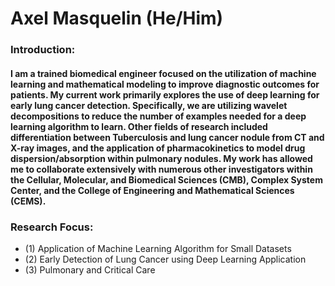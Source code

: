 
# Axel Masquelin (He/Him)

### Introduction:
#### I am a trained biomedical engineer focused on the utilization of machine learning and mathematical modeling to improve diagnostic outcomes for patients. My current work primarily explores the use of deep learning for early lung cancer detection. Specifically, we are utilizing wavelet decompositions to reduce the number of examples needed for a deep learning algorithm to learn. Other fields of research included differentiation between Tuberculosis and lung cancer nodule from CT and X-ray images, and the application of pharmacokinetics to model drug dispersion/absorption within pulmonary nodules. My work has allowed me to collaborate extensively with numerous other investigators within the Cellular, Molecular, and Biomedical Sciences (CMB), Complex System Center, and the College of Engineering and Mathematical Sciences (CEMS).

### Research Focus:
  - (1) Application of Machine Learning Algorithm for Small Datasets
  - (2) Early Detection of Lung Cancer using Deep Learning Application
  - (3) Pulmonary and Critical Care
 

